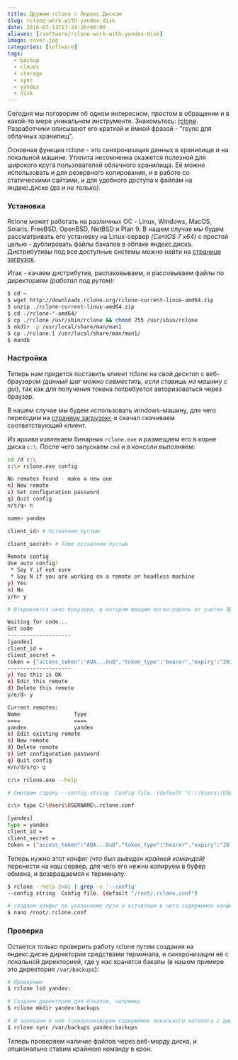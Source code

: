 ```yaml
---
title: Дружим rclone с Яндекс.Диском
slug: rclone-work-with-yandex-disk
date: 2016-07-13T17:24:26+00:00
aliases: [/software/rclone-work-with-yandex-disk]
image: cover.jpg
categories: [software]
tags:
  - backup
  - clouds
  - storage
  - sync
  - yandex
  - disk
---
```


Сегодня мы поговорим об одном интересном, простом в обращении и в какой-то мере уникальном инструменте. Знакомьтесь: [rclone](http://rclone.org/). Разработчики описывают его краткой и ёмкой фразой - "rsync для облачных хранилищ".

<!--more-->

Основная функция rclone - это синхронизация данных в хранилище и на локальной машине. Утилита несомненна окажется полезной для широкого круга пользователей облачного хранилища. Её можно использовать и для резервного копирования, и в работе со статическими сайтами, и для удобного доступа к файлам на яндекс.диске _(да и не только)_.

### Установка

Rclone может работать на различных ОС - Linux, Windows, MacOS, Solaris, FreeBSD, OpenBSD, NetBSD и Plan 9. В нашем случае мы будем рассматривать его установку на Linux-сервер _(CentOS 7 x64)_ с простой целью - дублировать файлы бэкапов в облаке яндекс.диска. Дистрибутивы под все доступные системы можно найти на [странице загрузок](http://rclone.org/downloads/).

Итак - качаем дистрибутив, распаковываем, и рассовываем файлы по директориям _(работал под рутом)_:

```bash
$ cd ~
$ wget http://downloads.rclone.org/rclone-current-linux-amd64.zip
$ unzip ./rclone-current-linux-amd64.zip
$ cd ./rclone-*-amd64/
$ cp ./rclone /usr/sbin/rclone && chmod 755 /usr/sbin/rclone
$ mkdir -p /usr/local/share/man/man1
$ cp ./rclone.1 /usr/local/share/man/man1/
$ mandb
```

### Настройка

Теперь нам придется поставить клиент rclone на свой десктоп с веб-браузером _(данный шаг можно совместить, если ставишь на машину с gui)_, так как для получения токена потребуется авторизоваться через браузер.

В нашем случае мы будем использовать windows-машину, для чего переходим на [страницу загрузок<](http://rclone.org/downloads/) и скачал скачиваем соответствующий клиент.

Из архива извлекаем бинарник `rclone.exe` и размещаем его в корне диска `c:\`. После чего запускаем `cmd` и в консоли выполняем:

```bash
cd /d c:\
c:\> rclone.exe config

No remotes found - make a new one
n) New remote
s) Set configuration password
q) Quit config
n/s/q> n

name> yandex

client_id> # Оставляем пустым

client_secret> # Тоже оставляем пустым

Remote config
Use auto config?
 * Say Y if not sure
 * Say N if you are working on a remote or headless machine
y) Yes
n) No
y/n> y

# Открывается окно браузера, в котором вводим логин:пароль от учетки ЯД

Waiting for code...
Got code
--------------------
[yandex]
client_id =
client_secret =
token = {"access_token":"AQA...OuQ","token_type":"bearer","expiry":"2017-0..02+00:00"}
--------------------
y) Yes this is OK
e) Edit this remote
d) Delete this remote
y/e/d> y

Current remotes:
Name                 Type
====                 ====
yandex               yandex
e) Edit existing remote
n) New remote
d) Delete remote
s) Set configuration password
q) Quit config
e/n/d/s/q> q

c:\> rclone.exe --help

# Смотрим строку --config string  Config file. (default "C:\\Users\\USERNAME/.rclone.conf")

c:\> type C:\Users\USERNAME\.rclone.conf

[yandex]
type = yandex
client_id =
client_secret =
token = {"access_token":"AQA...OuQ","token_type":"bearer","expiry":"2017-0..02+00:00"}
```

Теперь нужно этот конфиг _(что был выведен крайней командой)_ перенести на наш сервер, для чего его нежно копируем в буфер обмена, и возвращаемся к терминалу:

```bash
$ rclone --help 2>&1 | grep -e '--config'
--config string  Config file. (default "/root/.rclone.conf")

# создаем конфиг по указанному пути и вставляем в него содержимое конфига с десктопа:
$ nano /root/.rclone.conf
```

### Проверка

Остается только проверить работу rclone путем создания на яндекс.диске директории средствами терминала, и синхронизации её с локальной директорией, где у нас хранятся бэкапы (в нашем примере это директория `/var/backups`):

```bash
# Проверяем
$ rclone lsd yandex:

# Создаем директорию для бэкапов, например
$ rclone mkdir yandex:backups

# И заливаем в неё (синхронизируем содержимое локального каталога с директорией в облаке):
$ rclone sync /var/backups yandex:backups
```

Теперь проверяем наличие файлов через веб-морду диска, и опционально ставим крайнюю команду в крон.
